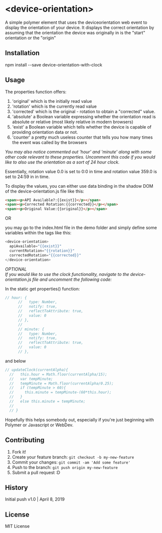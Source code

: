 # \<device-orientation\>

<snippet>
  <content><![CDATA[# ${1: device-orientation}

A simple polymer element that uses the deviceorientation web event to display the orientation of your device.
It displays the correct orientation by assuming that the orientation the device was originally in is the "start" orientation or the "origin"
## Installation
npm install --save device-orientation-with-clock
## Usage
The properties function offers:
1. 'original' which is the initially read value
2. 'rotation' which is the currently read value
3. 'corrected' which is the original - rotation to obtain a "corrected" value.
4. 'absolute' a Boolean variable expressing whether the orientation read is absolute or relative (most likely relative in modern browsers)
5. 'exist' a Boolean variable which tells whether the device is capable of providing orientation data or not.
6. 'counter' a pretty much useless counter that tells you how many times the event was called by the browsers

*You may also notice commented out 'hour' and 'minute' along with some other code relevant to these properties. Uncomment this code if you would like to also use the orientation as a sort of 24 hour clock.*

Essentially, rotation value 0.0 is set to 0:0 in time
and rotation value 359.0 is set to 24:59 in in time.

To display the values, you can either use data binding in the shadow DOM of the device-orientation.js file like this:

```html
<span><p>API Available?:{{exist}}</p></span>
<span><p>Corrected Rotation:{{corrected}}</p></span>
<span><p>Original Value:{{original}}</p></span>
```
OR

you may go to the index.html file in the demo folder and simply define some variables within the tags like this:

```javascript
<device-orientation>
  apiAvailable="{{exist}}"
  currentRotation="{{rotation}}"
  correctedRotation="{{corrected}}"
</device-orientation>
```

*OPTIONAL <br>
If you would like to use the clock functionality, navigate to the device-orientation.js file and uncomment the following code:*

In the static get properties() function:
```javascript
// hour: {
      //   type: Number,
      //   notify: true,
      //   reflectToAttribute: true,
      //   value: 0
      // },
      //
      // minute: {
      //   type: Number,
      //   notify: true,
      //   reflectToAttribute: true,
      //   value: 0
      // },
```
and below 

```javascript
// updateClock(currentAlpha){
  //   this.hour = Math.floor(currentAlpha/15);
  //   var tempMinute;
  //   tempMinute = Math.floor(currentAlpha/0.25);
  //   if (tempMinute > 60){
  //     this.minute = tempMinute-(60*this.hour);
  //   }
  //   else this.minute = tempMinute;
  //
  // }
```

Hopefully this helps somebody out, especially if you're just beginning with Polymer or Javascript or WebDev.  

## Contributing
1. Fork it!
2. Create your feature branch: `git checkout -b my-new-feature`
3. Commit your changes: `git commit -am 'Add some feature'`
4. Push to the branch: `git push origin my-new-feature`
5. Submit a pull request :D

## History
Initial push v1.0 | April 8, 2019

## License
MIT License
